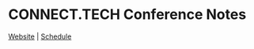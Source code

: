 # CONNECT.TECH Conference Notes

[Website](http://www.connect.tech) | [Schedule](http://connect.tech/schedule)
